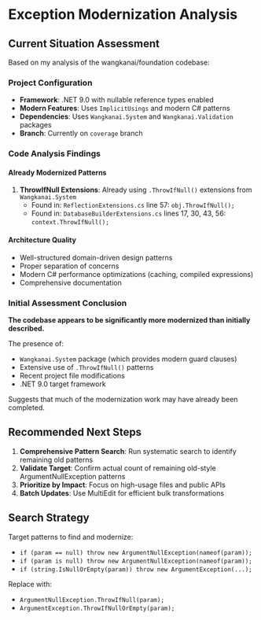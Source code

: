 # Exception Modernization Analysis

## Current Situation Assessment

Based on my analysis of the wangkanai/foundation codebase:

### Project Configuration

- **Framework**: .NET 9.0 with nullable reference types enabled
- **Modern Features**: Uses `ImplicitUsings` and modern C# patterns
- **Dependencies**: Uses `Wangkanai.System` and `Wangkanai.Validation` packages
- **Branch**: Currently on `coverage` branch

### Code Analysis Findings

#### Already Modernized Patterns

1. **ThrowIfNull Extensions**: Already using `.ThrowIfNull()` extensions from `Wangkanai.System`
   - Found in: `ReflectionExtensions.cs` line 57: `obj.ThrowIfNull();`
   - Found in: `DatabaseBuilderExtensions.cs` lines 17, 30, 43, 56: `context.ThrowIfNull();`

#### Architecture Quality

- Well-structured domain-driven design patterns
- Proper separation of concerns
- Modern C# performance optimizations (caching, compiled expressions)
- Comprehensive documentation

### Initial Assessment Conclusion

**The codebase appears to be significantly more modernized than initially described.**

The presence of:

- `Wangkanai.System` package (which provides modern guard clauses)
- Extensive use of `.ThrowIfNull()` patterns
- Recent project file modifications
- .NET 9.0 target framework

Suggests that much of the modernization work may have already been completed.

## Recommended Next Steps

1. **Comprehensive Pattern Search**: Run systematic search to identify remaining old patterns
2. **Validate Target**: Confirm actual count of remaining old-style ArgumentNullException patterns
3. **Prioritize by Impact**: Focus on high-usage files and public APIs
4. **Batch Updates**: Use MultiEdit for efficient bulk transformations

## Search Strategy

Target patterns to find and modernize:

- `if (param == null) throw new ArgumentNullException(nameof(param));`
- `if (param is null) throw new ArgumentNullException(nameof(param));`
- `if (string.IsNullOrEmpty(param)) throw new ArgumentException(...);`

Replace with:

- `ArgumentNullException.ThrowIfNull(param);`
- `ArgumentException.ThrowIfNullOrEmpty(param);`